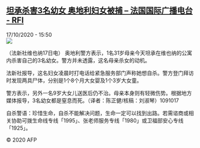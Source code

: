 <!--1602946595000-->
[坦承杀害3名幼女 奥地利妇女被捕 – 法国国际广播电台 - RFI](http://www.rfi.fr//cn/contenu/20201017-%E5%9D%A6%E6%89%BF%E6%9D%80%E5%AE%B33%E5%90%8D%E5%B9%BC%E5%A5%B3-%E5%A5%A5%E5%9C%B0%E5%88%A9%E5%A6%87%E5%A5%B3%E8%A2%AB%E6%8D%95)
------

<div>17/10/2020 - 15:50</div><img src="https://s.rfi.fr/media/display/6ee1a932-1081-11eb-9542-005056bff430/w:310/p:16x9/int0012b.201017215002.jpg"><div class="t-content__body u-clearfix"><p>（法新社维也纳17日电）    奥地利警方表示，1名31岁母亲今天坦承在维也纳的公寓内杀害自己的3名幼女。警方并未透露，这名母亲杀女的动机。</p><p>    法新社报导，这名妇女凌晨时打电话给紧急服务部门声称她想自杀。警方登门拜访时发现两具尸体，分别是1个8个月大女婴及1个3岁大女童。</p><p>    警方表示，另外一名9岁大女儿送医后仍不治。母亲本身则有轻微伤势。根据地方媒体报导，3名幼女都是窒息而死。（译者：陈正健/核稿：刘淑琴）1091017</p><p>    自杀警语：珍惜生命，自杀不能解决问题，生命一定可以找到出路。若需谘商或相关协助可拨生命线专线「1995」、张老师服务专线「1980」或卫福部安心专线「1925」。</p><p class="t-copyright">© 2020 AFP</p>        </div>
